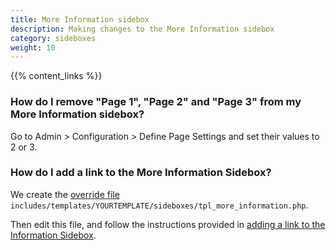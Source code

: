 ```yaml
---
title: More Information sidebox 
description: Making changes to the More Information sidebox 
category: sideboxes
weight: 10
---
```


{{% content_links %}}

 ### How do I remove "Page 1", "Page 2" and "Page 3" from my More Information sidebox?
 Go to Admin > Configuration > Define Page Settings and set their values to 2 or 3.


### How do I add a link to the More Information Sidebox? 

We create the [override file](/user/first_steps/overrides/) `includes/templates/YOURTEMPLATE/sideboxes/tpl_more_information.php`.  

Then edit this file, and follow the instructions provided in [adding a link to the Information Sidebox](/user/sideboxes/add_link_information_sidebox/). 
